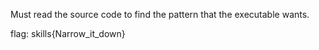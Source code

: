 Must read the source code to find the pattern that the executable wants.

flag: skills{Narrow_it_down}

